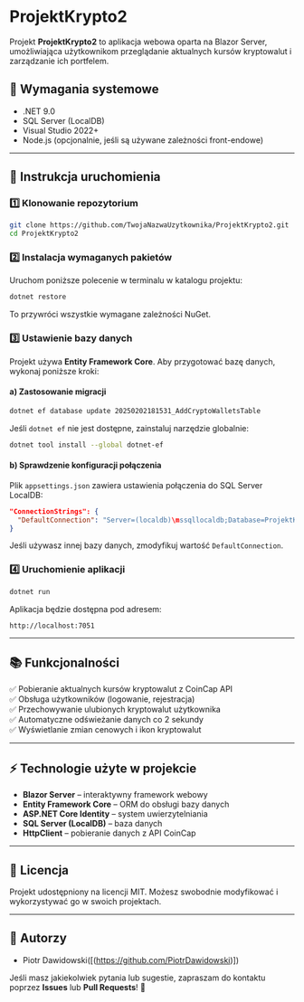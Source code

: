 # ProjektKrypto2

Projekt **ProjektKrypto2** to aplikacja webowa oparta na Blazor Server, umożliwiająca użytkownikom przeglądanie aktualnych kursów kryptowalut i zarządzanie ich portfelem.

## 📌 **Wymagania systemowe**
- .NET 9.0
- SQL Server (LocalDB)
- Visual Studio 2022+
- Node.js (opcjonalnie, jeśli są używane zależności front-endowe)

---

## 🚀 **Instrukcja uruchomienia**

### 1️⃣ **Klonowanie repozytorium**
```bash
git clone https://github.com/TwojaNazwaUzytkownika/ProjektKrypto2.git
cd ProjektKrypto2
```

### 2️⃣ **Instalacja wymaganych pakietów**
Uruchom poniższe polecenie w terminalu w katalogu projektu:
```bash
dotnet restore
```
To przywróci wszystkie wymagane zależności NuGet.

### 3️⃣ **Ustawienie bazy danych**
Projekt używa **Entity Framework Core**. Aby przygotować bazę danych, wykonaj poniższe kroki:

#### a) **Zastosowanie migracji**
```bash
dotnet ef database update 20250202181531_AddCryptoWalletsTable
```

Jeśli `dotnet ef` nie jest dostępne, zainstaluj narzędzie globalnie:
```bash
dotnet tool install --global dotnet-ef
```

#### b) **Sprawdzenie konfiguracji połączenia**
Plik `appsettings.json` zawiera ustawienia połączenia do SQL Server LocalDB:
```json
"ConnectionStrings": {
  "DefaultConnection": "Server=(localdb)\mssqllocaldb;Database=ProjektKrypto2;Trusted_Connection=True;MultipleActiveResultSets=true"
}
```
Jeśli używasz innej bazy danych, zmodyfikuj wartość `DefaultConnection`.

### 4️⃣ **Uruchomienie aplikacji**
```bash
dotnet run
```
Aplikacja będzie dostępna pod adresem:
```
http://localhost:7051
```

---

## 📚 **Funkcjonalności**
✅ Pobieranie aktualnych kursów kryptowalut z CoinCap API  
✅ Obsługa użytkowników (logowanie, rejestracja)  
✅ Przechowywanie ulubionych kryptowalut użytkownika  
✅ Automatyczne odświeżanie danych co 2 sekundy  
✅ Wyświetlanie zmian cenowych i ikon kryptowalut  

---

## ⚡ **Technologie użyte w projekcie**
- **Blazor Server** – interaktywny framework webowy
- **Entity Framework Core** – ORM do obsługi bazy danych
- **ASP.NET Core Identity** – system uwierzytelniania
- **SQL Server (LocalDB)** – baza danych
- **HttpClient** – pobieranie danych z API CoinCap

---

## 📄 **Licencja**
Projekt udostępniony na licencji MIT. Możesz swobodnie modyfikować i wykorzystywać go w swoich projektach.

---

## 👥 **Autorzy**
- Piotr Dawidowski([(https://github.com/PiotrDawidowski)])

Jeśli masz jakiekolwiek pytania lub sugestie, zapraszam do kontaktu poprzez **Issues** lub **Pull Requests**! 🚀
